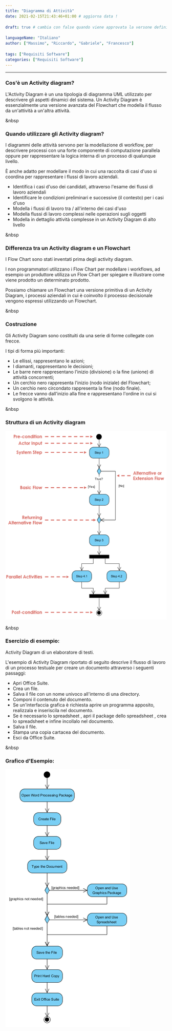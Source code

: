 ```yaml
--- 
title: "Diagramma di Attività"
date: 2021-02-15T21:43:46+01:00 # aggiorna data !

draft: true # cambia con false quando viene approvata la versone definitiva !

languageName: "Italiano"
author: ["Massimo", "Riccardo", "Gabriele", "Francesco"] 

tags: ["Requisiti Software"]   
categories: ["Requisiti Software"]   
---  
```



---
### Cos'è un Activity diagram?

L'Activity Diagram è un una tipologia di diagramma UML utilizzato per descrivere gli aspetti dinamici del sistema. Un Activity Diagram è essenzialmente una versione avanzata del Flowchart che modella il flusso da un'attività a un'altra attività.

&nbsp
### Quando utilizzare gli Activity diagram?

I diagrammi delle attività servono per la modellazione di workflow, per descrivere processi con una forte componente di computazione parallela oppure per rappresentare la logica interna di un processo di qualunque livello.

È anche adatto per modellare il modo in cui una raccolta di casi d'uso si coordina per rappresentare i flussi di lavoro aziendali.

- Identifica i casi d'uso dei candidati, attraverso l'esame dei flussi di lavoro aziendali
- Identificare le condizioni preliminari e successive (il contesto) per i casi d'uso
- Modella i flussi di lavoro tra / all'interno dei casi d'uso
- Modella flussi di lavoro complessi nelle operazioni sugli oggetti
- Modella in dettaglio attività complesse in un Activity Diagram di alto livello

&nbsp
### Differenza tra un Activity diagram e un Flowchart

I Flow Chart sono stati inventati prima degli activity diagram.

I non programmatori utilizzano i Flow Chart per modellare i workflows, ad esempio un produttore utilizza un Flow Chart per spiegare e illustrare come viene prodotto un determinato prodotto.

Possiamo chiamare un Flowchart una versione primitiva di un Activity Diagram, i processi aziendali in cui è coinvolto il processo decisionale vengono espressi utilizzando un Flowchart.

&nbsp
### Costruzione

Gli Activity Diagram sono costituiti da una serie di forme collegate con frecce.

I tipi di forma più importanti:

- Le ellissi, rappresentano le azioni;
- I diamanti, rappresentano le decisioni;
- Le barre nere rappresentano l'inizio (divisione) o la fine (unione) di attività concorrenti;
- Un cerchio nero rappresenta l'inizio (nodo iniziale) del Flowchart;
- Un cerchio nero circondato rappresenta la fine (nodo finale).
- Le frecce vanno dall'inizio alla fine e rappresentano l'ordine in cui si svolgono le attività.

&nbsp
### Struttura di un Activity diagram

![Activity Diagram Structure](Activity%20Diagram%20-%20ENG%206aa4b6c2df1043ab800dde8c0093faff/1.png)

&nbsp
### Esercizio di esempio:

Activity Diagram di un elaboratore di testi.

L'esempio di Activity Diagram riportato di seguito descrive il flusso di lavoro di un processo testuale per creare un documento attraverso i seguenti passaggi:

- Apri Office Suite.
- Crea un file.
- Salva il file con un nome univoco all'interno di una directory.
- Componi il contenuto del documento.
- Se un'interfaccia grafica è richiesta aprire un programma apposito, realizzala e inseriscila nel documento.
- Se è necessario lo spreadsheet , apri il package dello spreadsheet , crea lo spreadsheet e infine incollalo nel documento.
- Salva il file.
- Stampa una copia cartacea del documento.
- Esci da Office Suite.

&nbsp
### Grafico d'Esempio:

![Activity Diagram Graph](Activity%20Diagram%20-%20ENG%206aa4b6c2df1043ab800dde8c0093faff/2.png)





